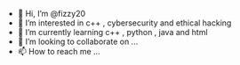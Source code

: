- 👋 Hi, I’m @fizzy20
- 👀 I’m interested in c++ , cybersecurity and ethical hacking
- 🌱 I’m currently learning c++ , python , java and html
- 💞️ I’m looking to collaborate on ...
- 📫 How to reach me ...

<!---
fizzy20/fizzy20 is a ✨ special ✨ repository because its `README.md` (this file) appears on your GitHub profile.
You can click the Preview link to take a look at your changes.
--->
